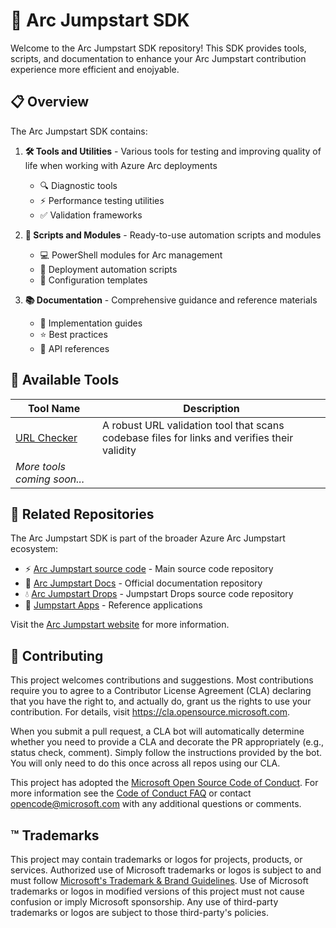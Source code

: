 # 🚀 Arc Jumpstart SDK

Welcome to the Arc Jumpstart SDK repository! This SDK provides tools, scripts, and documentation to enhance your Arc Jumpstart contribution experience more efficient and enojyable.

## 📋 Overview

The Arc Jumpstart SDK contains:

1. **🛠️ Tools and Utilities** - Various tools for testing and improving quality of life when working with Azure Arc deployments
   - 🔍 Diagnostic tools
   - ⚡ Performance testing utilities
   - ✅ Validation frameworks

2. **📜 Scripts and Modules** - Ready-to-use automation scripts and modules
   - 💻 PowerShell modules for Arc management
   - 🔄 Deployment automation scripts
   - 📝 Configuration templates

3. **📚 Documentation** - Comprehensive guidance and reference materials
   - 📖 Implementation guides
   - ⭐ Best practices
   - 🔌 API references

## 🧰 Available Tools

| Tool Name | Description |
|-----------|-------------|
| [URL Checker](/tools/url-checker/README.md) | A robust URL validation tool that scans codebase files for links and verifies their validity |
| *More tools coming soon...* | |

## 🔗 Related Repositories

The Arc Jumpstart SDK is part of the broader Azure Arc Jumpstart ecosystem:

- ⚡ [Arc Jumpstart source code](https://github.com/microsoft/azure_arc) - Main source code repository
- 📄 [Arc Jumpstart Docs](https://github.com/Azure/arc_jumpstart_docs) - Official documentation repository
- 💧 [Arc Jumpstart Drops](https://github.com/Azure/arc_jumpstart_drops) - Jumpstart Drops source code repository
- 💾 [Jumpstart Apps](https://github.com/Azure/jumpstart-apps) - Reference applications

Visit the [Arc Jumpstart website](https://azurearcjumpstart.io) for more information.

## 👥 Contributing

This project welcomes contributions and suggestions.  Most contributions require you to agree to a
Contributor License Agreement (CLA) declaring that you have the right to, and actually do, grant us
the rights to use your contribution. For details, visit https://cla.opensource.microsoft.com.

When you submit a pull request, a CLA bot will automatically determine whether you need to provide
a CLA and decorate the PR appropriately (e.g., status check, comment). Simply follow the instructions
provided by the bot. You will only need to do this once across all repos using our CLA.

This project has adopted the [Microsoft Open Source Code of Conduct](https://opensource.microsoft.com/codeofconduct/).
For more information see the [Code of Conduct FAQ](https://opensource.microsoft.com/codeofconduct/faq/) or
contact [opencode@microsoft.com](mailto:opencode@microsoft.com) with any additional questions or comments.

## ™️ Trademarks

This project may contain trademarks or logos for projects, products, or services. Authorized use of Microsoft 
trademarks or logos is subject to and must follow 
[Microsoft's Trademark & Brand Guidelines](https://www.microsoft.com/en-us/legal/intellectualproperty/trademarks/usage/general).
Use of Microsoft trademarks or logos in modified versions of this project must not cause confusion or imply Microsoft sponsorship.
Any use of third-party trademarks or logos are subject to those third-party's policies.
